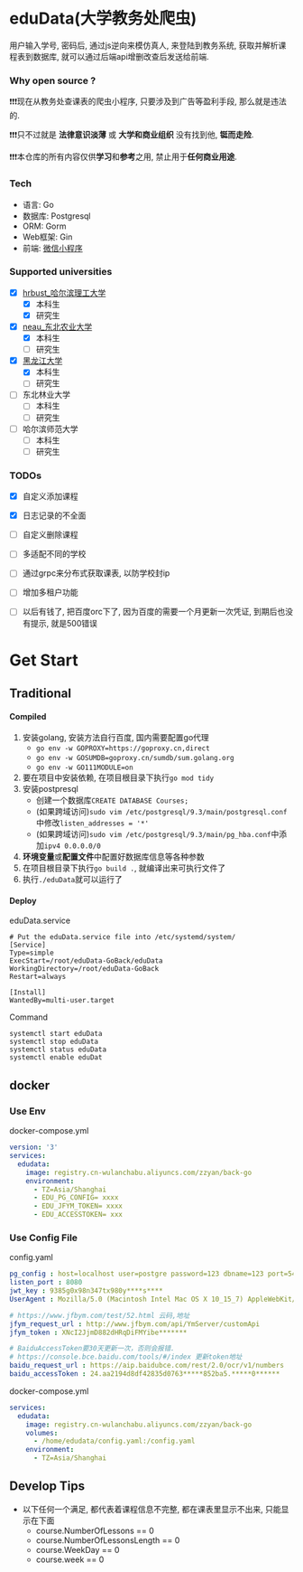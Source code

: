 # eduData(大学教务处爬虫)

用户输入学号, 密码后, 通过js逆向来模仿真人, 来登陆到教务系统, 获取并解析课程表到数据库, 就可以通过后端api增删改查后发送给前端.

### Why open source ?
❗❗️❗️现在从教务处查课表的爬虫小程序, 只要涉及到广告等盈利手段, 那么就是违法的.

❗️❗️❗️只不过就是 __法律意识淡薄__ 或 __大学和商业组织__ 没有找到他, **铤而走险**.

❗️❗️❗️本仓库的所有内容仅供**学习**和**参考**之用, 禁止用于**任何商业用途**.

### Tech
- 语言: Go
- 数据库: Postgresql
- ORM: Gorm
- Web框架: Gin
- 前端: [微信小程序](https://github.com/huhu415/eduData-WxFront)

### Supported universities
- [x] [hrbust_哈尔滨理工大学](school/hrbust)
    - [x] 本科生
    - [x] 研究生
- [x] [neau_东北农业大学](school/neau)
    - [x] 本科生
    - [ ] 研究生
- [x] [黑龙江大学](school/hlju)
    - [x] 本科生
    - [ ] 研究生
- [ ] 东北林业大学
    - [ ] 本科生
    - [ ] 研究生
- [ ] 哈尔滨师范大学
    - [ ] 本科生
    - [ ] 研究生

### TODOs
- [x] 自定义添加课程
- [x] 日志记录的不全面
- [ ] 自定义删除课程
- [ ] 多适配不同的学校
- [ ] 通过grpc来分布式获取课表, 以防学校封ip
- [ ] 增加多租户功能
- [ ] 以后有钱了, 把百度orc下了, 因为百度的需要一个月更新一次凭证, 到期后也没有提示, 就是500错误


# Get Start
## Traditional
#### Compiled
1. 安装golang, 安装方法自行百度, 国内需要配置go代理
   - ```go env -w GOPROXY=https://goproxy.cn,direct```
   - ```go env -w GOSUMDB=goproxy.cn/sumdb/sum.golang.org```
   - ```go env -w GO111MODULE=on```
2. 要在项目中安装依赖, 在项目根目录下执行```go mod tidy```
3. 安装postpresql
   - 创建一个数据库```CREATE DATABASE Courses;```
   - (如果跨域访问)```sudo vim /etc/postgresql/9.3/main/postgresql.conf```中修改```listen_addresses = '*'```
   - (如果跨域访问)```sudo vim /etc/postgresql/9.3/main/pg_hba.conf```中添加```ipv4 0.0.0.0/0```
4. **环境变量**或**配置文件**中配置好数据库信息等各种参数
5. 在项目根目录下执行```go build .```, 就编译出来可执行文件了
6. 执行```./eduData```就可以运行了

#### Deploy
eduData.service
```shell
# Put the eduData.service file into /etc/systemd/system/
[Service]
Type=simple
ExecStart=/root/eduData-GoBack/eduData
WorkingDirectory=/root/eduData-GoBack
Restart=always

[Install]
WantedBy=multi-user.target
```
Command
```shell
systemctl start eduData
systemctl stop eduData
systemctl status eduData
systemctl enable eduDat
```

## docker
### Use Env
docker-compose.yml
```yaml
version: '3'
services:
  edudata:
    image: registry.cn-wulanchabu.aliyuncs.com/zzyan/back-go
    environment:
      - TZ=Asia/Shanghai
      - EDU_PG_CONFIG= xxxx
      - EDU_JFYM_TOKEN= xxxx
      - EDU_ACCESSTOKEN= xxx
```

### Use Config File
config.yaml
``` yaml
pg_config : host=localhost user=postgre password=123 dbname=123 port=5432 sslmode=disable TimeZone=Asia/Shanghai
listen_port : 8080
jwt_key : 9385g0x98n347tx980y****s****
UserAgent : Mozilla/5.0 (Macintosh Intel Mac OS X 10_15_7) AppleWebKit/537.36 (KHTML, like Gecko) Chrome/120.0.0.0 Safari/537.36

# https://www.jfbym.com/test/52.html 云码,地址
jfym_request_url : http://www.jfbym.com/api/YmServer/customApi
jfym_token : XNcI2JjmD882dHRqDiFMYibe*******

# BaiduAccessToken要30天更新一次，否则会报错.
# https://console.bce.baidu.com/tools/#/index 更新token地址
baidu_request_url : https://aip.baidubce.com/rest/2.0/ocr/v1/numbers
baidu_accessToken : 24.aa2194d8df42835d0763*****852ba5.*****0******
```

docker-compose.yml
```yaml
services:
  edudata:
    image: registry.cn-wulanchabu.aliyuncs.com/zzyan/back-go
    volumes:
      - /home/edudata/config.yaml:/config.yaml
    environment:
      - TZ=Asia/Shanghai
```


## Develop Tips
- 以下任何一个满足, 都代表着课程信息不完整, 都在课表里显示不出来, 只能显示在下面
  - course.NumberOfLessons == 0
  - course.NumberOfLessonsLength == 0
  - course.WeekDay == 0
  - course.week == 0

